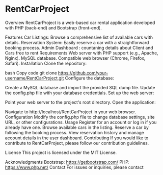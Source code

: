 # RentCarProject

Overview
RentCarProject is a web-based car rental application developed with PHP (back-end) and Bootstrap (front-end).

Features
Car Listings: Browse a comprehensive list of available cars with details.
Reservation System: Easily reserve a car with a straightforward booking process.
Admin Dashboard : countaning details about Client and Cars free to rent
Requirements
Web server with PHP support (e.g., Apache, Nginx).
MySQL database.
Compatible web browser (Chrome, Firefox, Safari).
Installation
Clone the repository:

bash
Copy code
git clone https://github.com/your-username/RentCarProject.git
Configure the database:

Create a MySQL database and import the provided SQL dump file.
Update the config.php file with your database credentials.
Set up the web server:

Point your web server to the project's root directory.
Open the application:

Navigate to http://localhost/RentCarProject in your web browser.
Configuration
Modify the config.php file to change database settings, site URL, or other configurations.
Usage
Register for an account or log in if you already have one.
Browse available cars in the listing.
Reserve a car by following the booking process.
View reservation history and manage account details in the user dashboard.
Contributing
If you would like to contribute to RentCarProject, please follow our contribution guidelines.

License
This project is licensed under the MIT License.

Acknowledgments
Bootstrap: https://getbootstrap.com/
PHP: https://www.php.net/
Contact
For issues or inquiries, please contact

